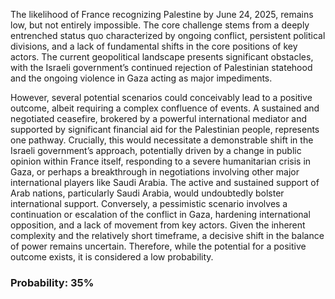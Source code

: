 The likelihood of France recognizing Palestine by June 24, 2025, remains low, but not entirely impossible. The core challenge stems from a deeply entrenched status quo characterized by ongoing conflict, persistent political divisions, and a lack of fundamental shifts in the core positions of key actors. The current geopolitical landscape presents significant obstacles, with the Israeli government’s continued rejection of Palestinian statehood and the ongoing violence in Gaza acting as major impediments. 

However, several potential scenarios could conceivably lead to a positive outcome, albeit requiring a complex confluence of events. A sustained and negotiated ceasefire, brokered by a powerful international mediator and supported by significant financial aid for the Palestinian people, represents one pathway. Crucially, this would necessitate a demonstrable shift in the Israeli government’s approach, potentially driven by a change in public opinion within France itself, responding to a severe humanitarian crisis in Gaza, or perhaps a breakthrough in negotiations involving other major international players like Saudi Arabia. The active and sustained support of Arab nations, particularly Saudi Arabia, would undoubtedly bolster international support.  Conversely, a pessimistic scenario involves a continuation or escalation of the conflict in Gaza, hardening international opposition, and a lack of movement from key actors. Given the inherent complexity and the relatively short timeframe, a decisive shift in the balance of power remains uncertain.  Therefore, while the potential for a positive outcome exists, it is considered a low probability.

### Probability: 35%